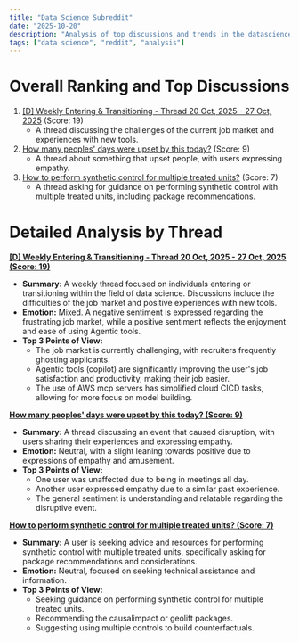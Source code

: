 ```yaml
---
title: "Data Science Subreddit"
date: "2025-10-20"
description: "Analysis of top discussions and trends in the datascience subreddit"
tags: ["data science", "reddit", "analysis"]
---
```


# Overall Ranking and Top Discussions
1.  [[D] Weekly Entering & Transitioning - Thread 20 Oct, 2025 - 27 Oct, 2025](https://www.reddit.com/r/datascience/comments/1oba336/weekly_entering_transitioning_thread_20_oct_2025/) (Score: 19)
    * A thread discussing the challenges of the current job market and experiences with new tools.
2.  [How many peoples' days were upset by this today?](https://i.redd.it/0fi89gqthbwf1.png) (Score: 9)
    * A thread about something that upset people, with users expressing empathy.
3.  [How to perform synthetic control for multiple treated units?](https://www.reddit.com/r/datascience/comments/1obad7k/how_to_perform_synthetic_control_for_multiple/) (Score: 7)
    * A thread asking for guidance on performing synthetic control with multiple treated units, including package recommendations.

# Detailed Analysis by Thread
**[[D] Weekly Entering & Transitioning - Thread 20 Oct, 2025 - 27 Oct, 2025 (Score: 19)](https://www.reddit.com/r/datascience/comments/1oba336/weekly_entering_transitioning_thread_20_oct_2025/)**
*  **Summary:** A weekly thread focused on individuals entering or transitioning within the field of data science. Discussions include the difficulties of the job market and positive experiences with new tools.
*  **Emotion:** Mixed. A negative sentiment is expressed regarding the frustrating job market, while a positive sentiment reflects the enjoyment and ease of using Agentic tools.
*  **Top 3 Points of View:**
    * The job market is currently challenging, with recruiters frequently ghosting applicants.
    * Agentic tools (copilot) are significantly improving the user's job satisfaction and productivity, making their job easier.
    * The use of AWS mcp servers has simplified cloud CICD tasks, allowing for more focus on model building.

**[How many peoples' days were upset by this today? (Score: 9)](https://i.redd.it/0fi89gqthbwf1.png)**
*  **Summary:** A thread discussing an event that caused disruption, with users sharing their experiences and expressing empathy.
*  **Emotion:** Neutral, with a slight leaning towards positive due to expressions of empathy and amusement.
*  **Top 3 Points of View:**
    * One user was unaffected due to being in meetings all day.
    * Another user expressed empathy due to a similar past experience.
    * The general sentiment is understanding and relatable regarding the disruptive event.

**[How to perform synthetic control for multiple treated units? (Score: 7)](https://www.reddit.com/r/datascience/comments/1obad7k/how_to_perform_synthetic_control_for_multiple/)**
*  **Summary:**  A user is seeking advice and resources for performing synthetic control with multiple treated units, specifically asking for package recommendations and considerations.
*  **Emotion:** Neutral, focused on seeking technical assistance and information.
*  **Top 3 Points of View:**
    * Seeking guidance on performing synthetic control for multiple treated units.
    * Recommending the causalimpact or geolift packages.
    * Suggesting using multiple controls to build counterfactuals.
